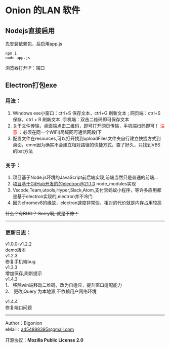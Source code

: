 


# Onion 的LAN 软件


## Nodejs直接启用
先安装依赖包，后启用app.js
```
npm i
node app.js
```
浏览器打开IP：端口





## Electron打包exe
### 用法：
1. Windows exe小窗口：ctrl+S 保存文本，ctrl+G 刷新文本 ; 网页端：ctrl+S 保存，ctrl + R 刷新文本 ;手机端：双击二维码即可保存文本
2. 关于文件传输，桌面端点击二维码，即可打开网页传输，手机端扫码即可！<font color='red'> 注意 </font>：必须在同一个WiFi(局域网可通信网段)下
3. 配置文件在resources,可以打开找到uploadFiles文件夹自行建立快捷方式到桌面，emm因为确实不会建立相对路径的快捷方式，查了好久，只找到VBS的bat方法
###  关于：
1. 项目基于Node.js环境的JavaScript前后端实现,前端当然只是普通的前端...
2. 项目基于GitHub开发的的electron@21.1.0 node_modules实现
3. Vscode,Team,utools,Hyper,Slack,Atom,支付宝蚂蚁小程序，等许多应用都是基于electron实现的,electron并不冷门
4. 因为chromev8的缘故，electron速度非常快，相对的代价就是内存占用较高

~~什么？有BUG？ Sorry啊, 就是不修！~~

-------------------
### 更新日志：  
v1.0.0-v1.2.2  
demo版本  
v1.2.3  
修复手机端bug  
v1.3.3  
增加保存,刷新提示  
v1.4.3  
1、 移除win端移动二维码，改为自适应，提升窗口适配能力  
2、 更改jQuery 为本地源,不依赖用户网络环境  

v1.4.4  
修复端口问题

-------------------

Author：Bigonion  
eMail：a454888395@gmail.com

 开源协议：<b>Mozilla Public License 2.0<b>
